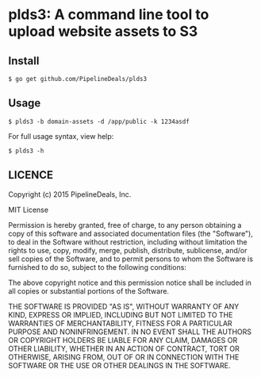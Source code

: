 # plds3: A command line tool to upload website assets to S3

## Install

```
$ go get github.com/PipelineDeals/plds3
```

## Usage

```
$ plds3 -b domain-assets -d /app/public -k 1234asdf
```

For full usage syntax, view help:

```
$ plds3 -h
```

## LICENCE

Copyright (c) 2015 PipelineDeals, Inc.

MIT License

Permission is hereby granted, free of charge, to any person obtaining
a copy of this software and associated documentation files (the
"Software"), to deal in the Software without restriction, including
without limitation the rights to use, copy, modify, merge, publish,
distribute, sublicense, and/or sell copies of the Software, and to
permit persons to whom the Software is furnished to do so, subject to
the following conditions:

The above copyright notice and this permission notice shall be
included in all copies or substantial portions of the Software.

THE SOFTWARE IS PROVIDED "AS IS", WITHOUT WARRANTY OF ANY KIND,
EXPRESS OR IMPLIED, INCLUDING BUT NOT LIMITED TO THE WARRANTIES OF
MERCHANTABILITY, FITNESS FOR A PARTICULAR PURPOSE AND
NONINFRINGEMENT. IN NO EVENT SHALL THE AUTHORS OR COPYRIGHT HOLDERS BE
LIABLE FOR ANY CLAIM, DAMAGES OR OTHER LIABILITY, WHETHER IN AN ACTION
OF CONTRACT, TORT OR OTHERWISE, ARISING FROM, OUT OF OR IN CONNECTION
WITH THE SOFTWARE OR THE USE OR OTHER DEALINGS IN THE SOFTWARE.
